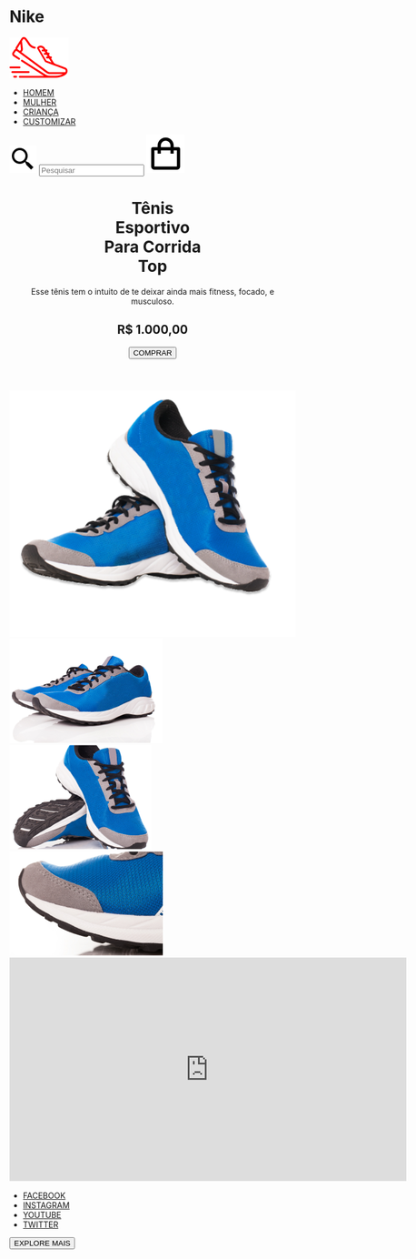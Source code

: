 # Nike
<!DOCTYPE html>
<html lang="en">
  <head>
    <meta charset="UTF-8" />
    <meta http-equiv="X-UA-Compatible" content="IE=edge" />
    <meta name="viewport" content="width=device-width, initial-scale=1.0" />
    <link rel="preconnect" href="https://fonts.googleapis.com" />
    <link rel="preconnect" href="https://fonts.gstatic.com" crossorigin />
    <link
      href="https://fonts.googleapis.com/css2?family=Roboto:wght@400;700&display=swap"
      rel="stylesheet"
    />
    <link rel="stylesheet" href="style.css" />
    <title>Nike</title>
  </head>
  <body>
    <nav id="nav">
      <a href="#"><img src="/assets/logo.svg" alt="tenis" /></a>
      <ul class="list">
        <li><a href="#">HOMEM</a></li>
        <li><a href="#">MULHER</a></li>
        <li><a href="#">CRIANÇA</a></li>
        <li><a href="#">CUSTOMIZAR</a></li>
      </ul>
      <img class="lupa" src="/assets/icon-search.svg" alt="" />
      <input type="search" placeholder="Pesquisar" />
      <a href="#"><img src="/assets/icon-bag.svg" alt="" /></a>
    </nav>
    <header id="header">
      <h1>
        Tênis <br />
        Esportivo <br />
        Para Corrida <br />
        Top
      </h1>
      <p>
        Esse tênis tem o intuito de te deixar ainda mais fitness, focado, e
        musculoso.
      </p>
      <h2>R$ 1.000,00</h2>
      <button>COMPRAR</button>
    </header>
    <main id="main">
      <img class="first" src="/assets/tenis-1-ampliado.png" alt="" />
      <div class="photos">
        <img src="/assets/tenis-1-galeria.png" alt="" />
        <img class="choice" src="/assets/tenis-2-galeria.png" alt="" />
        <img src="/assets/tenis-3-galeria.png" alt="" />
      </div>
    </main>
    <footer id="footer">
      <iframe
        width="699"
        height="393"
        src="https://www.youtube.com/embed/S1-QwIRjM-A"
        title="YouTube video player"
        frameborder="0"
        allow="accelerometer; autoplay; clipboard-write; encrypted-media; gyroscope; picture-in-picture"
        allowfullscreen
      ></iframe>
      <ul class="contact">
        <li><a href="#">FACEBOOK</a></li>
        <li><a href="#">INSTAGRAM</a></li>
        <li><a href="#">YOUTUBE</a></li>
        <li><a href="#">TWITTER</a></li>
      </ul>
      <button>EXPLORE MAIS</button>
    </footer>
  </body>
</html>
